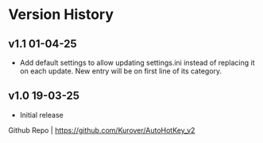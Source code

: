 # Version History
## v1.1 01-04-25
- Add default settings to allow updating settings.ini instead of replacing it on each update. New entry will be on first line of its category.
## v1.0 19-03-25
- Initial release

Github Repo | https://github.com/Kurover/AutoHotKey_v2
